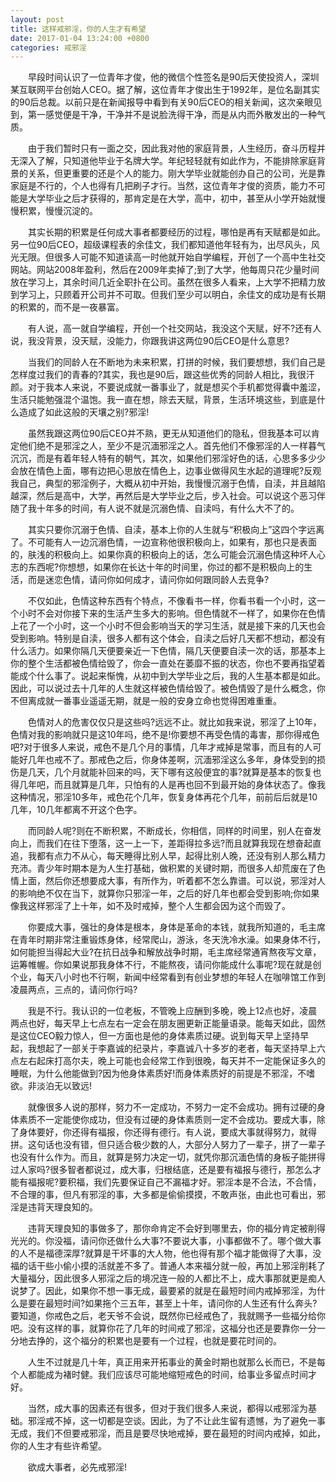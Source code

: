 ```yaml
---
layout: post
title: 这样戒邪淫，你的人生才有希望
date: 2017-01-04 13:24:00 +0800
categories: 戒邪淫
---
```


　　早段时间认识了一位青年才俊，他的微信个性签名是90后天使投资人，深圳某互联网平台创始人CEO。据了解，这位青年才俊出生于1992年，是位名副其实的90后总裁。以前只是在新闻报导中看到有关90后CEO的相关新闻，这次亲眼见到，第一感觉便是干净，干净并不是说脸洗得干净，而是从内而外散发出的一种气质。
　　由于我们暂时只有一面之交，因此我对他的家庭背景，人生经历，奋斗历程并无深入了解，只知道他毕业于名牌大学。年纪轻轻就有如此作为，不能排除家庭背景的关系，但更重要的还是个人的能力。刚大学毕业就能创办自己的公司，光是靠家庭是不行的，个人也得有几把刷子才行。当然，这位青年才俊的资质，能力不可能是大学毕业之后才获得的，那肯定是在大学，高中，初中，甚至从小学开始就慢慢积累，慢慢沉淀的。
　　其实长期的积累是任何成大事者都要经历的过程，哪怕是再有天赋都是如此。另一位90后CEO，超级课程表的余佳文，我们都知道他年轻有为，出尽风头，风光无限。但很多人可能不知道读高一时他就开始自学编程，开创了一个高中生社交网站。网站2008年盈利，然后在2009年卖掉了;到了大学，他每周只花少量时间放在学习上，其余时间几近全职扑在公司。虽然在很多人看来，上大学不把精力放到学习上，只顾着开公司并不可取。但我们至少可以明白，余佳文的成功是有长期的积累的，而不是一夜暴富。
　　有人说，高一就自学编程，开创一个社交网站，我没这个天赋，好不?还有人说，我没背景，没天赋，没能力，你跟我讲这两位90后CEO是什么意思?
　　当我们的同龄人在不断地为未来积累，打拼的时候，我们要想想，我们自己是怎样度过我们的青春的?其实，我也是90后，跟这些优秀的同龄人相比，我很汗颜。对于我本人来说，不要说成就一番事业了，就是想买个手机都觉得囊中羞涩，生活只能勉强混个温饱。我一直在想，除去天赋，背景，生活环境这些，到底是什么造成了如此这般的天壤之别?邪淫!
　　虽然我跟这两位90后CEO并不熟，更无从知道他们的隐私，但我基本可以肯定他们绝不是邪淫之人，至少不是沉湎邪淫之人。首先他们不像邪淫的人一样暮气沉沉，而是有着年轻人特有的朝气，其次，如果他们邪淫好色的话，心思多多少少会放在情色上面，哪有边把心思放在情色上，边事业做得风生水起的道理呢?反观我自己，典型的邪淫例子，大概从初中开始，我慢慢沉溺于色情，自渎，并且越陷越深，然后是高中，大学，再然后是大学毕业之后，步入社会。可以说这个恶习伴随了我十年多的时间，有人说不就是沉溺色情、自渎吗，有什么大不了的。
　　其实只要你沉溺于色情、自渎，基本上你的人生就与“积极向上”这四个字远离了。不可能有人一边沉溺色情，一边宣称他很积极向上，如果有，那也只是表面的，肤浅的积极向上。如果你真的积极向上的话，怎么可能会沉溺色情这种坏人心志的东西呢?你想想，如果你在长达十年的时间里，你过的都不是积极向上的生活，而是迷恋色情，请问你如何成才，请问你如何跟同龄人去竞争?
　　不仅如此，色情这种东西有个特点，不像看书一样，你看书看一个小时，这一个小时不会对你接下来的生活产生多大的影响。但色情就不一样了，如果你在色情上花了一个小时，这一个小时不但会影响当天的学习生活，就是接下来的几天也会受到影响。特别是自渎，很多人都有这个体会，自渎之后好几天都不想动，都没有什么活力。如果你隔几天便要亲近一下色情，隔几天便要自渎一次的话，那基本上你的整个生活都被色情给毁了，你会一直处在萎靡不振的状态，你也不要再指望着能成个什么事了。说起来惭愧，从初中到大学毕业之后，我的人生基本都是如此。因此，可以说过去十几年的人生就这样被色情给毁了。被色情毁了是什么概念，你不但离成就一番事业遥遥无期，就是一般的安身立命也觉得困难重重。
　　色情对人的危害仅仅只是这些吗?远远不止。就比如我来说，邪淫了上10年，色情对我的影响就只是这10年吗，绝不是!你要想不再受色情的毒害，那你得戒色吧?对于很多人来说，戒色不是几个月的事情，几年才戒掉是常事，而且有的人可能好几年也戒不了。那戒色之后，你身体差啊，沉湎邪淫这么多年，身体受到的损伤是几天，几个月就能补回来的吗，天下哪有这般便宜的事?就算是基本的恢复也得几年吧，而且就算是几年，只怕有的人是再也回不到最开始的身体状态了。像我这种情况，邪淫10多年，戒色花个几年，恢复身体再花个几年，前前后后就是10几年，10几年都离不开这个色字。
　　而同龄人呢?则在不断积累，不断成长，你相信，同样的时间里，别人在奋发向上，而我们在往下堕落，这一上一下，差距得拉多远?而且就算我现在想奋起直追，我都有点力不从心，每天睡得比别人早，起得比别人晚，还没有别人那么精力充沛。青少年时期本是为人生打基础，做积累的关键时期，而很多人却荒废在了色情上面，然后你还想要成大事，有所作为，听着都不怎么靠谱。可以说，邪淫对人的影响绝不仅在当下，就算你只邪淫一年，之后的好几年也都会受到影响;你如果像我这样邪淫了上十年，如不及时戒掉，整个人生都会因为这个而毁了。
　　你要成大事，强壮的身体是根本，身体是革命的本钱，就我所知道的，毛主席在青年时期非常注重锻炼身体，经常爬山，游泳，冬天洗冷水澡。如果身体不行，如何能担当得起大业?在抗日战争和解放战争时期，毛主席经常通宵熬夜写文章，运筹帷幄。你如果说那我身体不行，不能熬夜，请问你能成什么事呢?现在就是创个业，每天八小时也不行啊，新闻中经常看到有创业梦想的年轻人在咖啡馆工作到凌晨两点，三点的，请问你行吗?
　　我是不行。我认识的一位老板，不管晚上应酬到多晚，晚上12点也好，凌晨两点也好，每天早上七点左右一定会在朋友圈更新正能量语录。能每天如此，固然是这位CEO毅力惊人，但一方面也是他的身体素质过硬。说到每天早上坚持早起，我想起了一部关于李嘉诚的纪录片，李嘉诚八十多岁的老者，每天坚持早上六点左右起床打高尔夫，晚上可能也会经常工作到很晚，每天并不一定能保证多久的睡眠，为什么他能做到?因为他身体素质好!而身体素质好的前提是不邪淫，不嗜欲。非淡泊无以致远!
　　就像很多人说的那样，努力不一定成功，不努力一定不会成功。拥有过硬的身体素质不一定能使你成功，但没有过硬的身体素质则一定不会成功。要成大事，除了身体要好，你还得有福报，你还得有德行。有人说，要成大事就得努力，就得拼。这句话也没有错，但只适合极少数的人，大部分人努力了一辈子，拼了一辈子也没有什么作为。而且，就算是努力决定一切，就凭你那沉湎色情的身板子能拼得过人家吗?很多智者都说过，成大事，归根结底，还是要有福报与德行，那怎么才能有福报呢?要积福，我们先要保证自己不漏福才好。邪淫本是不合法，不合情，不合理的事，但凡有邪淫的事，大多都是偷偷摸摸，不敢声张，由此也可看出，邪淫是违背天理良知的。
　　违背天理良知的事做多了，那你命肯定不会好到哪里去，你的福分肯定被削得光光的。你没福，请问你还做什么大事?不要说大事，小事都做不了。哪个做大事的人不是福德深厚?就算是干坏事的大人物，他也得有那个福才能做得了大事，没福的话干些小偷小摸的活就差不多了。普通人本来福分就一般，再加上邪淫削耗了大量福分，因此很多人邪淫之后的境况连一般的人都比不上，成大事那就更是痴人说梦了。因此，如果你不想一事无成，最要紧的就是在最短时间内戒掉邪淫，为什么是要在最短时间?如果拖个三五年，甚至上十年，请问你的人生还有什么奔头?要知道，你戒色之后，老天爷不会说，既然你已经戒色了，我就赐予一些福分给你吧。没有这样的事，就算你花了几年的时间戒了邪淫，这福分也还是要靠你一分一分地去挣的，这个福分的积累也是要有一个过程，也就是要花时间的。
　　人生不过就是几十年，真正用来开拓事业的黄金时期也就那么长而已，不是每个人都能成为褚时健。我们应该尽可能地缩短戒色的时间，给事业多留点时间才好。
　　当然，成大事的因素还有很多，但对于我们很多人来说，都得以戒邪淫为基础。邪淫戒不掉，这一切都是空谈。因此，为了不让此生留有遗憾，为了避免一事无成，我们不但要戒邪淫，而且是要尽快地戒掉，要在最短的时间内戒掉，如此，你的人生才有些许希望。
　　欲成大事者，必先戒邪淫!